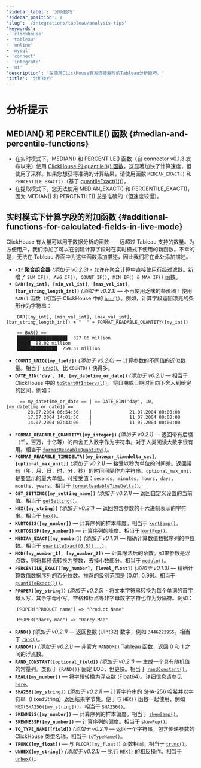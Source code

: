 ```yaml
---
'sidebar_label': '分析技巧'
'sidebar_position': 4
'slug': '/integrations/tableau/analysis-tips'
'keywords':
- 'clickhouse'
- 'tableau'
- 'online'
- 'mysql'
- 'connect'
- 'integrate'
- 'ui'
'description': '在使用ClickHouse官方连接器时的Tableau分析技巧。'
'title': '分析技巧'
---
```





# 分析提示
## MEDIAN() 和 PERCENTILE() 函数 {#median-and-percentile-functions}
- 在实时模式下，MEDIAN() 和 PERCENTILE() 函数（自 connector v0.1.3 发布以来）使用 [ClickHouse 的 quantile()() 函数](/sql-reference/aggregate-functions/reference/quantile/)，这显著加快了计算速度，但使用了采样。如果您想获得准确的计算结果，请使用函数 `MEDIAN_EXACT()` 和 `PERCENTILE_EXACT()`（基于 [quantileExact()()](/sql-reference/aggregate-functions/reference/quantileexact/)）。
- 在提取模式下，您无法使用 MEDIAN_EXACT() 和 PERCENTILE_EXACT()，因为 MEDIAN() 和 PERCENTILE() 总是准确的（但速度较慢）。

## 实时模式下计算字段的附加函数 {#additional-functions-for-calculated-fields-in-live-mode}
ClickHouse 有大量可以用于数据分析的函数——远超过 Tableau 支持的数量。为方便用户，我们添加了可以在创建计算字段时在实时模式下使用的新函数。不幸的是，无法在 Tableau 界面中为这些函数添加描述，因此我们将在此处添加描述。
- **[`-If` 聚合组合器](/sql-reference/aggregate-functions/combinators/#-if)** *(添加于 v0.2.3)* - 允许在聚合计算中直接使用行级过滤器。新增了 `SUM_IF(), AVG_IF(), COUNT_IF(), MIN_IF() & MAX_IF()` 函数。
- **`BAR([my_int], [min_val_int], [max_val_int], [bar_string_length_int])`** *(添加于 v0.2.1)* — 不再使用乏味的条形图！使用 `BAR()` 函数（相当于 ClickHouse 中的 [`bar()`](/sql-reference/functions/other-functions#bar)）。例如，计算字段返回漂亮的条形作为字符串：
```text
    BAR([my_int], [min_val_int], [max_val_int], [bar_string_length_int]) + "  " + FORMAT_READABLE_QUANTITY([my_int])
```
```text
    == BAR() ==
    ██████████████████▊  327.06 million
    █████  88.02 million
    ███████████████  259.37 million
```
- **`COUNTD_UNIQ([my_field])`** *(添加于 v0.2.0)* — 计算参数的不同值的近似数量。相当于 [uniq()](/sql-reference/aggregate-functions/reference/uniq/)。比 `COUNTD()` 快得多。
- **`DATE_BIN('day', 10, [my_datetime_or_date])`** *(添加于 v0.2.1)* — 相当于 ClickHouse 中的 [`toStartOfInterval()`](/sql-reference/functions/date-time-functions#tostartofinterval)。将日期或日期时间向下舍入到给定的区间，例如：
```text
     == my_datetime_or_date == | == DATE_BIN('day', 10, [my_datetime_or_date]) ==
        28.07.2004 06:54:50    |              21.07.2004 00:00:00
        17.07.2004 14:01:56    |              11.07.2004 00:00:00
        14.07.2004 07:43:00    |              11.07.2004 00:00:00
```
- **`FORMAT_READABLE_QUANTITY([my_integer])`** *(添加于 v0.2.1)* — 返回带有后缀（千，百万，十亿等）的四舍五入数字作为字符串。对于人类阅读大数字很有用。相当于 [`formatReadableQuantity()`](/sql-reference/functions/other-functions#formatreadablequantity)。
- **`FORMAT_READABLE_TIMEDELTA([my_integer_timedelta_sec], [optional_max_unit])`** *(添加于 v0.2.1)* — 接受以秒为单位的时间差。返回带有（年，月，日，时，分，秒）的时间间隔作为字符串。`optional_max_unit` 是要显示的最大单位。可接受值：`seconds`，`minutes`，`hours`，`days`，`months`，`years`。相当于 [`formatReadableTimeDelta()`](/sql-reference/functions/other-functions/#formatreadabletimedelta)。
- **`GET_SETTING([my_setting_name])`** *(添加于 v0.2.1)* — 返回自定义设置的当前值。相当于 [`getSetting()`](/sql-reference/functions/other-functions#getsetting)。
- **`HEX([my_string])`** *(添加于 v0.2.1)* — 返回包含参数的十六进制表示的字符串。相当于 [`hex()`](/sql-reference/functions/encoding-functions/#hex)。
- **`KURTOSIS([my_number])`** — 计算序列的样本峰度。相当于 [`kurtSamp()`](/sql-reference/aggregate-functions/reference/kurtsamp)。
- **`KURTOSISP([my_number])`** — 计算序列的峰度。相当于 [`kurtPop()`](/sql-reference/aggregate-functions/reference/kurtpop)。
- **`MEDIAN_EXACT([my_number])`** *(添加于 v0.1.3)* — 精确计算数值数据序列的中位数。相当于 [`quantileExact(0.5)(...)`](/sql-reference/aggregate-functions/reference/quantileexact/#quantileexact)。
- **`MOD([my_number_1], [my_number_2])`** — 计算除法后的余数。如果参数是浮点数，则将其预先转换为整数，去掉小数部分。相当于 [`modulo()`](/sql-reference/functions/arithmetic-functions/#modulo)。
- **`PERCENTILE_EXACT([my_number], [level_float])`** *(添加于 v0.1.3)* — 精确计算数值数据序列的百分位数。推荐的级别范围是 [0.01, 0.99]。相当于 [`quantileExact()()`](/sql-reference/aggregate-functions/reference/quantileexact/#quantileexact)。
- **`PROPER([my_string])`** *(添加于 v0.2.5)* - 将文本字符串转换为每个单词的首字母大写，其余字母小写。空格和标点等非字母数字字符也作为分隔符。例如：
```text
    PROPER("PRODUCT name") => "Product Name"
```
```text
    PROPER("darcy-mae") => "Darcy-Mae"
```
- **`RAND()`** *(添加于 v0.2.1)* — 返回整数 (UInt32) 数字，例如 `3446222955`。相当于 [`rand()`](/sql-reference/functions/random-functions/#rand)。
- **`RANDOM()`** *(添加于 v0.2.1)* — 非官方 [`RANDOM()`](https://kb.tableau.com/articles/issue/random-function-produces-inconsistent-results) Tableau 函数，返回 0 和 1 之间的浮点数。
- **`RAND_CONSTANT([optional_field])`** *(添加于 v0.2.1)* — 生成一个具有随机值的常量列。类似于 `{RAND()}` 固定 LOD，但更快。相当于 [`randConstant()`](/sql-reference/functions/random-functions/#randconstant)。
- **`REAL([my_number])`** — 将字段转换为浮点数 (Float64)。详细信息请参见 [`here`](/sql-reference/data-types/decimal/#operations-and-result-type)。
- **`SHA256([my_string])`** *(添加于 v0.2.1)* — 计算字符串的 SHA-256 哈希并以字符串（FixedString）返回结果字节集。便于与 `HEX()` 函数一起使用，例如 `HEX(SHA256([my_string]))`。相当于 [`SHA256()`](/sql-reference/functions/hash-functions#sha1-sha224-sha256-sha512-sha512_256)。
- **`SKEWNESS([my_number])`** — 计算序列的样本偏度。相当于 [`skewSamp()`](/sql-reference/aggregate-functions/reference/skewsamp)。
- **`SKEWNESSP([my_number])`** — 计算序列的偏度。相当于 [`skewPop()`](/sql-reference/aggregate-functions/reference/skewpop)。
- **`TO_TYPE_NAME([field])`** *(添加于 v0.2.1)* — 返回一个字符串，包含传递参数的 ClickHouse 类型名称。相当于 [`toTypeName()`](/sql-reference/functions/other-functions#totypename)。
- **`TRUNC([my_float])`** — 与 `FLOOR([my_float])` 函数相同。相当于 [`trunc()`](/sql-reference/functions/rounding-functions#truncate)。
- **`UNHEX([my_string])`** *(添加于 v0.2.1)* — 执行 `HEX()` 的相反操作。相当于 [`unhex()`](/sql-reference/functions/encoding-functions#unhex)。
